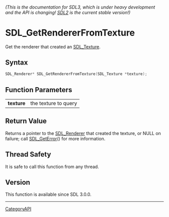 ###### (This is the documentation for SDL3, which is under heavy development and the API is changing! [SDL2](https://wiki.libsdl.org/SDL2/) is the current stable version!)
# SDL_GetRendererFromTexture

Get the renderer that created an [SDL_Texture](SDL_Texture).

## Syntax

```c
SDL_Renderer* SDL_GetRendererFromTexture(SDL_Texture *texture);

```

## Function Parameters

|                 |                      |
| --------------- | -------------------- |
| **texture**     | the texture to query |

## Return Value

Returns a pointer to the [SDL_Renderer](SDL_Renderer) that created the
texture, or NULL on failure; call [SDL_GetError](SDL_GetError)() for more
information.

## Thread Safety

It is safe to call this function from any thread.

## Version

This function is available since SDL 3.0.0.

----
[CategoryAPI](CategoryAPI)

